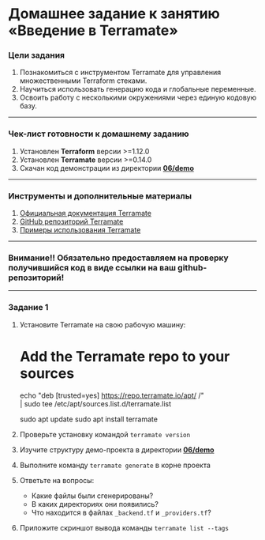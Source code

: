 # Домашнее задание к занятию «Введение в Terramate»

### Цели задания

1. Познакомиться с инструментом Terramate для управления множественными Terraform стеками.
2. Научиться использовать генерацию кода и глобальные переменные.
3. Освоить работу с несколькими окружениями через единую кодовую базу.

------

### Чек-лист готовности к домашнему заданию

1. Установлен **Terraform** версии >=1.12.0
2. Установлен **Terramate** версии >=0.14.0
3. Скачан код демонстрации из директории [**06/demo**](https://github.com/netology-code/ter-homeworks/tree/main/06/demo)

------

### Инструменты и дополнительные материалы

1. [Официальная документация Terramate](https://terramate.io/docs/)
2. [GitHub репозиторий Terramate](https://github.com/terramate-io/terramate)
3. [Примеры использования Terramate](https://github.com/terramate-io/terramate/tree/main/examples)

------
### Внимание!! Обязательно предоставляем на проверку получившийся код в виде ссылки на ваш github-репозиторий!
------

### Задание 1

1. Установите Terramate на свою рабочую машину:
   # Add the Terramate repo to your sources
   echo "deb [trusted=yes] https://repo.terramate.io/apt/ /" \
   | sudo tee /etc/apt/sources.list.d/terramate.list

   sudo apt update
   sudo apt install terramate
2. Проверьте установку командой `terramate version`
3. Изучите структуру демо-проекта в директории [**06/demo**](https://github.com/netology-code/ter-homeworks/tree/main/06/demo)
4. Выполните команду `terramate generate` в корне проекта
5. Ответьте на вопросы:
   - Какие файлы были сгенерированы?
   - В каких директориях они появились?
   - Что находится в файлах `_backend.tf` и `_providers.tf`?
6. Приложите скриншот вывода команды `terramate list --tags`
